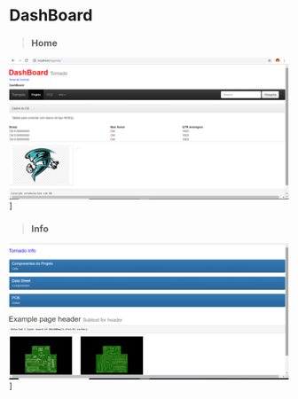 # DashBoard
> ### Home
![Filtros](https://github.com/allanfs1/bootstrap_dashBoard/blob/master/print/foto1.png)]

> ### Info
![Filtros](https://github.com/allanfs1/bootstrap_dashBoard/blob/master/print/foto2.png)]

